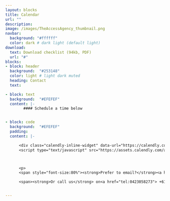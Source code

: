 ```yaml
---
layout: blocks
title: Calendar
url: ""
description:
image: /images/TheAccessAgency_thumbnail.png
navbar:
  background: "#ffffff"
  color: dark # dark light (default light)
download:
  text: Download checklist (94kb, PDF)
  url: "#"
blocks:
- block: header
  background:  "#253148"
  color: light # light dark muted
  heading: Contact
  text:

- block: text
  background:  "#EFEFEF"
  content: |-
        #### Schedule a time below


- block: code
  background:  "#EFEFEF"
  padding:
  content: |-

      <div class="calendly-inline-widget" data-url="https://calendly.com/the-access-agency/15min-chat" style="min-width:320px;height:630px;"></div>
      <script type="text/javascript" src="https://assets.calendly.com/assets/external/widget.js" async></script>



      <p>
      <span style="font-size:80%"><strong>Prefer to email?</strong><a href="/contact">use the form here</a></br>

      <span><strong>Or call us</strong> on<a href="tel:0423058273"> +61 042 358 273.</a>


---
```

